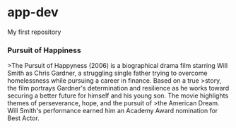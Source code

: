 # app-dev
My first repository
<h3>Pursuit of Happiness</h3>
>The Pursuit of Happyness (2006) is a biographical drama film starring Will Smith as Chris Gardner, a struggling single father trying to overcome homelessness while pursuing a career in finance. Based on a true >story, the film portrays Gardner's determination and resilience as he works toward securing a better future for himself and his young son. The movie highlights themes of perseverance, hope, and the pursuit of >the American Dream. Will Smith's performance earned him an Academy Award nomination for Best Actor.
